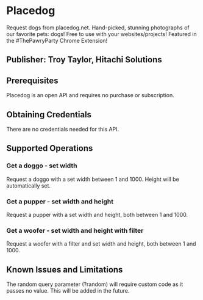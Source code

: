 # Placedog
Request dogs from placedog.net. Hand-picked, stunning photographs of our favorite pets: dogs! Free to use with your websites/projects! Featured in the #ThePawryParty Chrome Extension!

## Publisher: Troy Taylor, Hitachi Solutions

## Prerequisites
Placedog is an open API and requires no purchase or subscription.

## Obtaining Credentials
There are no credentials needed for this API.

## Supported Operations
### Get a doggo - set width
Request a doggo with a set width between 1 and 1000. Height will be automatically set.

### Get a pupper - set width and height
Request a pupper with a set width and height, both between 1 and 1000.

### Get a woofer - set width and height with filter
Request a woofer with a filter and set width and height, both between 1 and 1000.

## Known Issues and Limitations
The random query parameter (?random) will require custom code as it passes no value. This will be added in the future.
